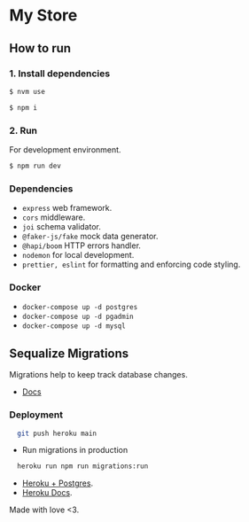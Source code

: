 # My Store

## How to run

### 1. Install dependencies

```bash
$ nvm use
```

```bash
$ npm i
```

### 2. Run

For development environment.

```bash
$ npm run dev
```

### Dependencies

- `express` web framework.
- `cors` middleware.
- `joi` schema validator.
- `@faker-js/fake` mock data generator.
- `@hapi/boom` HTTP errors handler.
- `nodemon` for local development.
- `prettier, eslint` for formatting and enforcing code styling.

### Docker

- `docker-compose up -d postgres`
- `docker-compose up -d pgadmin`
- `docker-compose up -d mysql`

## Sequalize Migrations

Migrations help to keep track database changes.

- [Docs](https://sequelize.org/master/manual/migrations.html)

### Deployment

```bash
  git push heroku main
```

- Run migrations in production

```bash
  heroku run npm run migrations:run
```

- [Heroku + Postgres](https://devcenter.heroku.com/articles/heroku-postgresql#provisioning-heroku-postgres).
- [Heroku Docs](https://devcenter.heroku.com/articles/deploying-nodejs).

Made with love <3.
